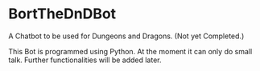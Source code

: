 # BortTheDnDBot
A Chatbot to be used for Dungeons and Dragons. (Not yet Completed.)

This Bot is programmed using Python. At the moment it can only do small talk. Further functionalities will be added later.
